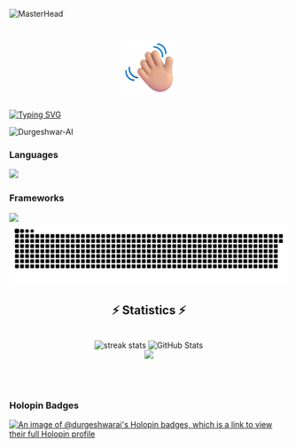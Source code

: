 <!--
**Durgeshwar-AI/Durgeshwar-AI** is a ✨ _special_ ✨ repository because its `README.md` (this file) appears on your GitHub profile.

Here are some ideas to get you started:

- 🔭 I’m currently working on ...
- 🌱 I’m currently learning ...
- 👯 I’m looking to collaborate on ...
- 🤔 I’m looking for help with ...
- 💬 Ask me about ...
- 📫 How to reach me: ...
- 😄 Pronouns: ...
- ⚡ Fun fact: ...
-->

![MasterHead](https://user-images.githubusercontent.com/67194519/173735367-b75edb3b-61ec-4323-a10f-5d98e1d7b97a.gif)

<h1 align="center"><img src="https://github.com/Tarikul-Islam-Anik/tarikul-islam-anik/blob/main/assets/images/Waving%20Hand%20Medium-Light%20Skin%20Tone.png" width="100px"></h1>

[![Typing SVG](https://readme-typing-svg.demolab.com?font=Comfortaa&size=100&pause=1000&color=black&center=true&vCenter=true&width=2000&height=200&lines=I+am+Durgeshwar+Kumar+Shaw;Web-Developer;OPEN+SOURCE;CODING)](https://git.io/typing-svg)


<p align="left"> <img src="https://komarev.com/ghpvc/?username=Durgeshwar-AI&label=Profile%20views&color=0e75b6&style=flat&color=green" alt="Durgeshwar-AI" /> </p>


<h3 align="left">Languages</h3>
<img src="https://skillicons.dev/icons?i=c,cpp,js,html,css,py,java" />

<h3 align="left">Frameworks</h3>
<img src="https://skillicons.dev/icons?i=materialui,react,bootstrap,tailwind,next,nodejs,expressjs,mongodb" />

<div align="center">
<img src="https://github.com/Durgeshwar-AI/Durgeshwar-AI/blob/output/github-contribution-grid-snake.svg" alt="light">
</div>

<h2 align="center">⚡ Statistics ⚡</h2>
<br>
<div align="center">
  <img width=410 src="https://github-readme-streak-stats-salesp07.vercel.app/?user=Durgeshwar-AI&count_private=true&theme=react&hide_border=true" alt="streak stats"/>
  <img width="390" src="https://github-readme-stats.vercel.app/api?username=Durgeshwar-AI&show_icons=true&theme=gotham&count_private=true&hide_border=true&rank_icon=github" alt="GitHub Stats"/>
  <br/>
  <img width="390" src="https://github-readme-stats.vercel.app/api/top-langs/?username=Durgeshwar-AI&hide=HTML&langs_count=8&layout=compact&theme=nord&hide_border=true&size_weight=0.5&count_weight=0.5&exclude_repo=github-readme-stats&cache_bust=2">
</div>


<br/><br/>

<h3 align="left">Holopin Badges</h3>
<a href="https://holopin.io/@durgeshwarai">
    <img src="https://holopin.me/durgeshwarai" alt="An image of @durgeshwarai's Holopin badges, which is a link to view their full Holopin profile">
</a>

<!--<p>&nbsp;<img align="center" src="https://github-readme-stats.vercel.app/api?username=Durgeshwar-AI&show_icons=true&locale=en&theme=radical" alt="Durgeshwar-AI" /></p>
<p><img align="center" src="https://github-readme-streak-stats.herokuapp.com/?user=Durgeshwar-AI&theme=radical" alt="Durgeshwar-AI" /></p>-->
